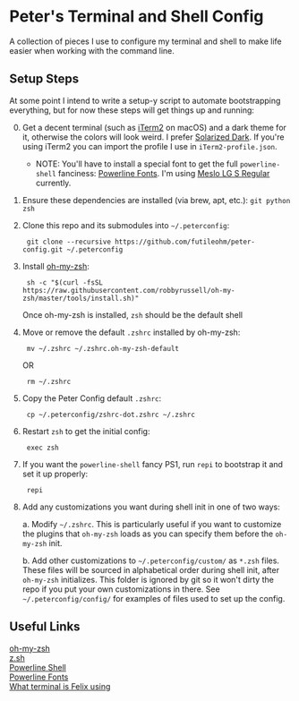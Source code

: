 # Peter's Terminal and Shell Config
A collection of pieces I use to configure my terminal and shell to make life 
easier when working with the command line.

## Setup Steps
At some point I intend to write a setup-y script to automate bootstrapping everything, 
but for now these steps will get things up and running:

0. Get a decent terminal (such as [iTerm2](https://iterm2.com) on macOS) and a dark theme for it, otherwise the colors will look weird. I prefer [Solarized Dark](https://github.com/altercation/solarized). If you're using iTerm2 you can import the profile I use in `iTerm2-profile.json`.

	* NOTE: You'll have to install a special font to get the full `powerline-shell` fanciness: [Powerline Fonts](https://github.com/powerline/fonts). I'm using [Meslo LG S Regular](https://github.com/powerline/fonts/tree/master/Meslo%20Slashed) currently.

1. Ensure these dependencies are installed (via brew, apt, etc.): `git python zsh`

2. Clone this repo and its submodules into `~/.peterconfig`:

		git clone --recursive https://github.com/futileohm/peter-config.git ~/.peterconfig

3. Install [oh-my-zsh](https://github.com/robbyrussell/oh-my-zsh):

		sh -c "$(curl -fsSL https://raw.githubusercontent.com/robbyrussell/oh-my-zsh/master/tools/install.sh)"

	Once oh-my-zsh is installed, `zsh` should be the default shell

4. Move or remove the default `.zshrc` installed by oh-my-zsh:

		mv ~/.zshrc ~/.zshrc.oh-my-zsh-default

	OR

		rm ~/.zshrc

5. Copy the Peter Config default `.zshrc`:

		cp ~/.peterconfig/zshrc-dot.zshrc ~/.zshrc

6. Restart `zsh` to get the initial config:

		exec zsh

7. If you want the `powerline-shell` fancy PS1, run `repi` to bootstrap it and set it up properly:

		repi

8. Add any customizations you want during shell init in one of two ways:
	
	a. Modify `~/.zshrc`. This is particularly useful if you want to customize the plugins that `oh-my-zsh` loads as you can specify them before the `oh-my-zsh` init.
	
	b. Add other customizations to `~/.peterconfig/custom/` as `*.zsh` files. These files will be sourced in alphabetical order during shell init, after `oh-my-zsh` initializes. This folder is ignored by git so it won't dirty the repo if you put your own customizations in there. See `~/.peterconfig/config/` for examples of files used to set up the config.


## Useful Links

[oh-my-zsh](https://github.com/robbyrussell/oh-my-zsh)  
[z.sh](https://github.com/rupa/z/blob/master/z.sh)  
[Powerline Shell](https://github.com/banga/powerline-shell)  
[Powerline Fonts](https://github.com/powerline/fonts)  
[What terminal is Felix using](https://github.com/KrauseFx/what-terminal-is-felix-using)  
